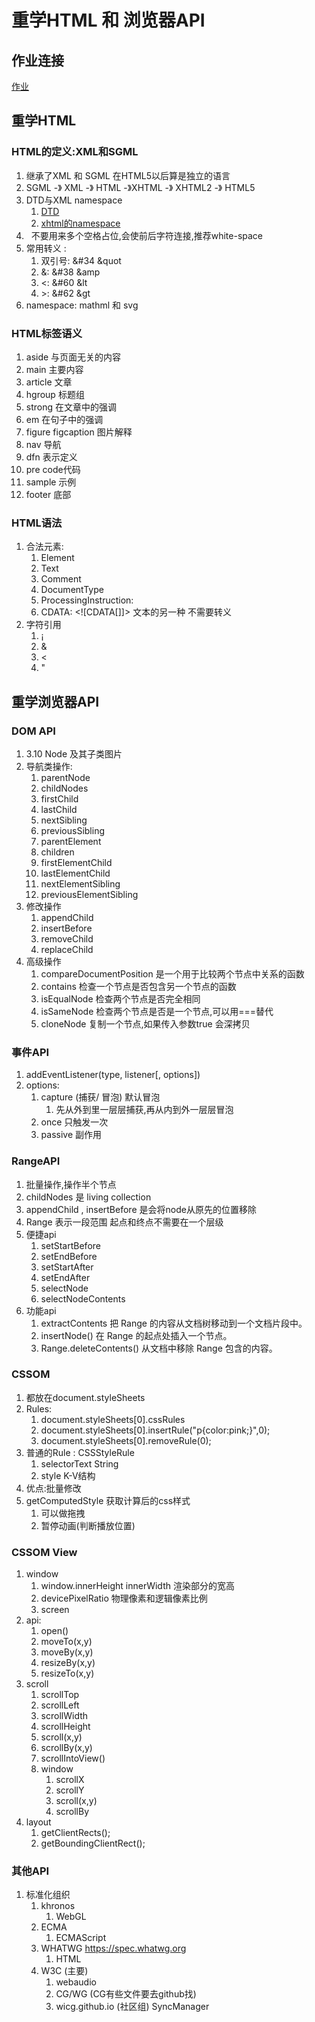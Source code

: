# 重学HTML 和 浏览器API

## 作业连接

[作业](https://daochouwangu.github.io/)

## 重学HTML

### HTML的定义:XML和SGML

1. 继承了XML 和 SGML 在HTML5以后算是独立的语言
2. SGML -》 XML -》 HTML -》XHTML -》 XHTML2 -》 HTML5
3. DTD与XML namespace
   1. [DTD](https://www.w3.org/TR/xhtml1/DTD/xhtml1-strict.dtd)
   2. [xhtml的namespace](https://www.w3.org/1999/xhtml)
4. &nbsp; 不要用来多个空格占位,会使前后字符连接,推荐white-space
5. 常用转义 : 
   1. 双引号: &#34 &quot
   2. &: &#38 &amp
   3. <: &#60 &lt
   4. \>: &#62 &gt
6. namespace: mathml 和 svg

### HTML标签语义

1. aside 与页面无关的内容
2. main 主要内容
3. article 文章
4. hgroup 标题组
5. strong 在文章中的强调
6. em 在句子中的强调
7. figure figcaption 图片解释
8. nav 导航
9. dfn 表示定义
10. pre code代码
11. sample 示例
12. footer 底部

### HTML语法

1. 合法元素:
   1. Element
   2. Text
   3. Comment
   4. DocumentType <!Doctype html>
   5. ProcessingInstruction: <?a 1?>
   6. CDATA: \<![CDATA[]]> 文本的另一种 不需要转义
2. 字符引用
   1. &#161;
   2. &amp;
   3. &lt;
   4. &quot;

## 重学浏览器API

### DOM API

1. 3.10 Node 及其子类图片
2. 导航类操作:
   1. parentNode
   2. childNodes
   3. firstChild
   4. lastChild
   5. nextSibling
   6. previousSibling
   7. parentElement
   8. children
   9. firstElementChild
   10. lastElementChild
   11. nextElementSibling
   12. previousElementSibling
3.  修改操作
    1.  appendChild
    2.  insertBefore
    3.  removeChild
    4.  replaceChild
4. 高级操作
   1. compareDocumentPosition 是一个用于比较两个节点中关系的函数
   2. contains 检查一个节点是否包含另一个节点的函数
   3. isEqualNode 检查两个节点是否完全相同
   4. isSameNode 检查两个节点是否是一个节点,可以用===替代
   5. cloneNode 复制一个节点,如果传入参数true 会深拷贝

### 事件API

1. addEventListener(type, listener[, options])
2. options: 
   1. capture (捕获/ 冒泡) 默认冒泡
      1. 先从外到里一层层捕获,再从内到外一层层冒泡 
   2. once 只触发一次
   3. passive 副作用

### RangeAPI

1. 批量操作,操作半个节点
2. childNodes 是 living collection 
3. appendChild , insertBefore 是会将node从原先的位置移除
4. Range 表示一段范围 起点和终点不需要在一个层级
5. 便捷api
   1. setStartBefore
   2. setEndBefore
   3. setStartAfter
   4. setEndAfter
   5. selectNode
   6. selectNodeContents
6. 功能api
   1. extractContents 把 Range 的内容从文档树移动到一个文档片段中。
   2. insertNode() 在 Range 的起点处插入一个节点。
   3. Range.deleteContents() 从文档中移除 Range 包含的内容。

### CSSOM

1. 都放在document.styleSheets
2. Rules:
   1. document.styleSheets[0].cssRules
   2. document.styleSheets[0].insertRule("p{color:pink;}",0);
   3. document.styleSheets[0].removeRule(0);
3. 普通的Rule : CSSStyleRule
   1. selectorText String
   2. style K-V结构
4. 优点:批量修改
5. getComputedStyle 获取计算后的css样式
   1. 可以做拖拽
   2. 暂停动画(判断播放位置)

### CSSOM View

1. window
   1. window.innerHeight innerWidth 渲染部分的宽高
   2. devicePixelRatio 物理像素和逻辑像素比例
   3. screen
2. api:
   1. open()
   2. moveTo(x,y)
   3. moveBy(x,y)
   4. resizeBy(x,y)
   5. resizeTo(x,y)
3. scroll
   1. scrollTop
   2. scrollLeft
   3. scrollWidth
   4. scrollHeight
   5. scroll(x,y)
   6. scrollBy(x,y)
   7. scrollIntoView()
   8. window
      1. scrollX
      2. scrollY
      3. scroll(x,y)
      4. scrollBy
4. layout
   1. getClientRects();
   2. getBoundingClientRect();

### 其他API

1. 标准化组织
   1. khronos
      1. WebGL
   2. ECMA
      1. ECMAScript
   3. WHATWG https://spec.whatwg.org
      1. HTML
   4. W3C (主要)
      1. webaudio
      2. CG/WG (CG有些文件要去github找)
      3. wicg.github.io (社区组) SyncManager
